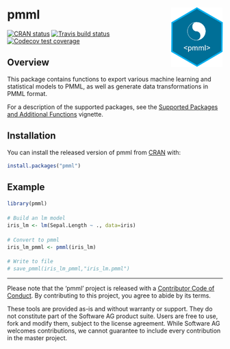 
<!-- README.md is generated from README.Rmd. Please edit that file -->

# pmml <a href='https://CRAN.R-project.org/package=pmml'><img src='man/figures/logo3.png' align="right" height="139" /></a>

<!-- badges: start -->

[![CRAN
status](https://www.r-pkg.org/badges/version/pmml)](https://cran.r-project.org/package=pmml)
[![Travis build
status](https://travis-ci.org/SoftwareAG/r-pmml.svg?branch=master)](https://travis-ci.org/SoftwareAG/r-pmml)
[![Codecov test
coverage](https://codecov.io/gh/SoftwareAG/r-pmml/branch/master/graph/badge.svg)](https://codecov.io/gh/SoftwareAG/r-pmml?branch=master)
<!-- badges: end -->

## Overview

This package contains functions to export various machine learning and
statistical models to PMML, as well as generate data transformations in
PMML format.

For a description of the supported packages, see the [Supported Packages
and Additional
Functions](https://softwareag.github.io/r-pmml/articles/packages_and_functions.html)
vignette.

## Installation

You can install the released version of pmml from
[CRAN](https://CRAN.R-project.org/package=pmml) with:

``` r
install.packages("pmml")
```

## Example

``` r
library(pmml)

# Build an lm model
iris_lm <- lm(Sepal.Length ~ ., data=iris)

# Convert to pmml
iris_lm_pmml <- pmml(iris_lm)

# Write to file
# save_pmml(iris_lm_pmml,"iris_lm.pmml")
```

-----

Please note that the ‘pmml’ project is released with a [Contributor Code
of
Conduct](https://github.com/SoftwareAG/r-pmml/blob/master/.github/CODE_OF_CONDUCT.md).
By contributing to this project, you agree to abide by its terms.

These tools are provided as-is and without warranty or support. They do
not constitute part of the Software AG product suite. Users are free to
use, fork and modify them, subject to the license agreement. While
Software AG welcomes contributions, we cannot guarantee to include every
contribution in the master project.
